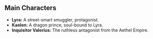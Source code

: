 ## Main Characters

*   **Lyra:** A street-smart smuggler, protagonist.
*   **Kaelen:** A dragon prince, soul-bound to Lyra.
*   **Inquisitor Valerius:** The ruthless antagonist from the Aethel Empire.